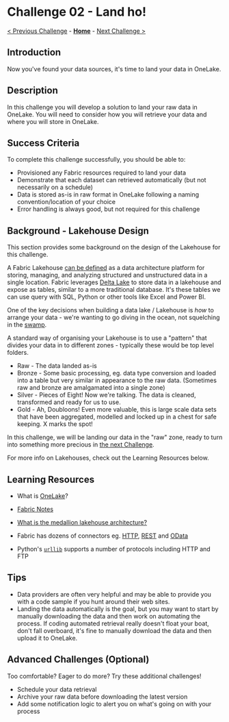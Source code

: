 # Challenge 02 - Land ho!

[< Previous Challenge](./Challenge-01.md) - **[Home](../README.md)** - [Next Challenge >](./Challenge-03.md)

## Introduction

Now you've found your data sources, it's time to land your data in OneLake.

## Description

In this challenge you will develop a solution to land your raw data in OneLake. You will need to consider how you will retrieve your data and where you will store in OneLake.

## Success Criteria

To complete this challenge successfully, you should be able to:

- Provisioned any Fabric resources required to land your data
- Demonstrate that each dataset can retrieved automatically (but not necessarily on a schedule)
- Data is stored as-is in raw format in OneLake following a naming convention/location of your choice
- Error handling is always good, but not required for this challenge

## Background - Lakehouse Design

This section provides some background on the design of the Lakehouse for this challenge.

A Fabric Lakehouse [can be defined](https://learn.microsoft.com/en-us/fabric/data-engineering/lakehouse-overview) as a data architecture platform for storing, managing, and analyzing structured and unstructured data in a single location. Fabric leverages [Delta Lake](https://delta.io/) to store data in a lakehouse and expose as tables, similar to a more traditional database. It's these tables we can use query with SQL, Python or other tools like Excel and Power BI.

One of the key decisions when building a data lake / Lakehouse is _how_ to arrange your data - we're wanting to go diving in the ocean, not squelching in the [swamp](https://en.wikipedia.org/wiki/Data_lake#Criticism). 

A standard way of organising your Lakehouse is to use a "pattern" that divides your data in to different zones - typically these would be top level folders.
  - Raw - The data landed as-is
  - Bronze - Some basic processing, eg. data type conversion and loaded into a table but very similar in appearance to the raw data. (Sometimes raw and bronze are amalgamated into a single zone)
  - Silver - Pieces of Eight! Now we're talking. The data is cleaned, transformed and ready for us to use. 
  - Gold - Ah, Doubloons! Even more valuable, this is large scale data sets that have been aggregated, modelled and locked up in a chest for safe keeping. X marks the spot!



In this challenge, we will be landing our data in the "raw" zone, ready to turn into something more precious in [the next Challenge](./Challenge-03.md).

For more info on Lakehouses, check out the Learning Resources below.

## Learning Resources

- What is [OneLake](https://learn.microsoft.com/en-us/fabric/onelake/onelake-overview)?
- [Fabric Notes](https://aka.ms/FabricNotes)
- [What is the medallion lakehouse architecture?](https://learn.microsoft.com/en-us/azure/databricks/lakehouse/medallion)

- Fabric has dozens of connectors eg.
  [HTTP](https://learn.microsoft.com/en-us/fabric/data-factory/connector-http), [REST](https://learn.microsoft.com/en-us/fabric/data-factory/connector-rest-overview) and [OData](https://learn.microsoft.com/en-us/fabric/data-factory/connector-odata-overview)
- Python's [``urllib``](https://docs.python.org/3/library/urllib.html) supports a number of protocols including HTTP and FTP
  
## Tips

- Data providers are often very helpful and may be able to provide you with a code sample if you hunt around their web sites.
- Landing the data automatically is the goal, but you may want to start by manually downloading the data and then work on automating the process. If coding automated retrieval really doesn't float your boat, don't fall overboard, it's fine to manually download the data and then upload it to OneLake.

## Advanced Challenges (Optional)

Too comfortable?  Eager to do more?  Try these additional challenges!

- Schedule your data retrieval
- Archive your raw data before downloading the latest version
- Add some notification logic to alert you on what's going on with your process